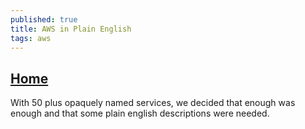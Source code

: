 ```yaml
---
published: true
title: AWS in Plain English
tags: aws
---
```

## [Home](https://www.expeditedssl.com/aws-in-plain-english)

With 50 plus opaquely named services, we decided that enough was enough and that some plain english descriptions were needed.
